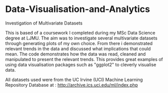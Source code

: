 # Data-Visualisation-and-Analytics
Investigation of Multivariate Datasets



This is based of a coursework I completed during my MSc Data Science degree at LJMU.
The aim was to investigate several multivariate datasets through generating plots of my own choice.
From there i demonstrated relevant trends in the data and discussed what implications that could mean.
The code demonstrates how the data was read, cleaned and manipulated to present the relevant trends.
This provides great examples of using data visualisation packages such as "ggplot2" to cleverly visualise data.


All datasets used were from the UC Irvine (UCI) Machine Learning Repository Database at : http://archive.ics.uci.edu/ml/index.php
